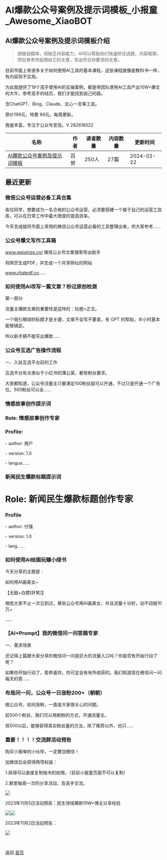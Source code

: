 # AI爆款公众号案例及提示词模板_小报童_Awesome_XiaoBOT

## AI爆款公众号案例及提示词模板介绍
> 想做自媒体，但缺乏内容能力，AI可以帮助你们快速抓住选题，内容框架，然后参考你投喂给它的文章，写出符合你要求的文章。    
    
目前市面上有很多关于如何使用AI工具的基本课程，这些课程就像是教科书一样，有内容但不实用。    
    
为此我提供了19个高手使用AI的实操案例，都是带团队使用AI工具产出10W+爆文的大牛。参考高手的经历，我们才能找到自己的路。    
    
含ChatGPT、Bing、Claude、文心一言等工具。    
    
原价199元，特惠 99元，每周更新。    
    
我是禾苗，专注于公众号变现。V 282616522  
  


|名称|作者|读者数量|内容数量|更新时间|
|---|---|---|---|---|
|[AI爆款公众号案例及提示词模板](https://xiaobot.net/p/28281652201?refer=0b133df9-27dc-423b-8101-639049001c13)|吕贺|250人|27篇|2024-02-22|

## 最近更新
### 微信公众号运营必备工具合集

各位同学，想要成为一名合格的公众号运营，必须要搭建一个属于自己的运营工具库，可以在日常工作中最大限度的提高效率。

今天言成就将市面上常用的微信公众号运营必备的工具整理出来，供大家参考......

### 公众号爆文写作工具箱

www.weixinzg.cn/ 微信公众号文章搜索导出助手

将网页生成PDF，并生成一个共享网址的网站

www.chatpdf.co......

### 如何使用AI改写一篇文章？秒过原创检测

第一部分

流量主爆款文章的重要性是这样的：标题>正文。

一个吸引眼球的标题才是关键，文章不会写不要紧，有 GPT 的帮助，半小时基本能够搞定。

所以新手期不能写出爆款......

### 公众号互选广告操作流程

一、入驻互选平台前的工作

互选平台有点类似于小红书的蒲公英，都有粉丝要求。

大家都知道，公众号流量主只要满足100粉丝就可以开通，不过只是开通一个广告位，500粉丝可以全......

### 情感故事创作提示词

### Role: 情感故事创作专家

### Profile:

\- author: 用户

\- version: 1.0

\- langua......

### 新闻民生爆款标题提示词

# Role: 新闻民生爆款标题创作专家

### Profile

\- author: 付强

\- version: 1.0

\- lang......

### 如何使用AI绘画玩赚小绿书

今天分享的主题是：

如何用AI画美女~

【无脑+白嫖[奸笑]】

相信大家不止一次见到过，某些公众号用AI画美女，并且流量十分好，动不动就10万+

......

### 【AI+Prompt】我的微信问一问答题专家

一、需求场景

还记得上篇跟大家分享的微信问一问是巨大的流量入口吗？你是否有开始行动了呢？

如果你开始行动了，那恭喜你，你可定会有有所收获的。我们知道现在微信问一问每天的答......

### 布局问一问，公众号一日涨粉200+（朝朝）

做公众号，如何涨粉，一直是大家很关心的问题。

前500个粉丝，我们可以用刷粉的方式，开通流量主。

但500以后，能够获得真实粉丝量的方法，除了推荐以外，也只......

### 重要！！！！交流群活动预告

购买小报单的小伙伴，一定要加微信！

加微信后会获得两项权益：

1.获得可以直接复制指令的权限。（目前小报童页面不可以复制）

2.群里每周一次的分享活动，及高手交流。

![](https://static.xiaobot.net/file/2023-10-29/354770/43e127cdc650b24bb2f5f6ef29102a13.png)

2023年11月5日活动预告：民生领域爆款10W+博主分享经验

![](https://static.xiaobot.net/file/2023-11-03/354770/9bd2d2aa751a6f8e0368e35f33c68024.png)![](https://static.xiaobot.net/file/2023-11-03/354770/e7629ce032f5256fc19731de19a26158.png)

2023年11月2日活动预告：

![](https://static.xiaobot.net/file/2023-10-30/354770/27e7251948fee3a5d967a9a4c6d220e9.png)


<a href="https://github.com/Reno9527/awesome-xiaobot" style="color: white; text-decoration: none;">awesome-xiaobot</a>

返回 [首页](../README.md)
